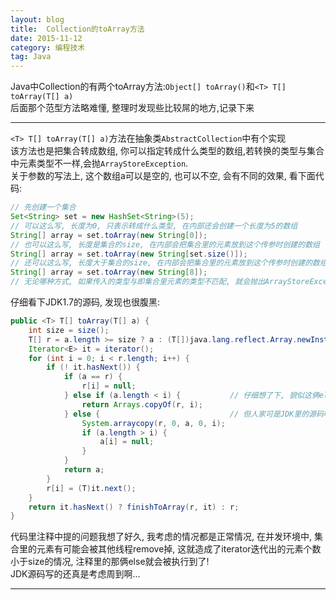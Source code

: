 ```yaml
---
layout: blog
title:  Collection的toArray方法
date: 2015-11-12
category: 编程技术
tag: Java
---
```

Java中Collection的有两个toArray方法:`Object[] toArray()`和`<T> T[] toArray(T[] a)`  
后面那个范型方法略难懂, 整理时发现些比较屌的地方,记录下来




*****

`<T> T[] toArray(T[] a)`方法在抽象类`AbstractCollection`中有个实现  
该方法也是把集合转成数组, 你可以指定转成什么类型的数组,若转换的类型与集合中元素类型不一样,会抛`ArrayStoreException`.  
关于参数的写法上, 这个数组a可以是空的, 也可以不空, 会有不同的效果, 看下面代码:

~~~java
// 先创建一个集合
Set<String> set = new HashSet<String>(5);
// 可以这么写, 长度为0, 只表示转成什么类型, 在内部还会创建一个长度为5的数组
String[] array = set.toArray(new String[0]);
// 也可以这么写, 长度是集合的size, 在内部会把集合里的元素放到这个传参时创建的数组
String[] array = set.toArray(new String[set.size()]);
// 还可以这么写, 长度大于集合的size, 在内部会把集合里的元素放到这个传参时创建的数组, 后面多出来的3(8-5)个位置填充null
String[] array = set.toArray(new String[8]);
// 无论哪种方式, 如果传入的类型与即集合里元素的类型不匹配, 就会抛出ArrayStoreException
~~~
仔细看下JDK1.7的源码, 发现也很腹黑:

~~~java
public <T> T[] toArray(T[] a) {
    int size = size();
    T[] r = a.length >= size ? a : (T[])java.lang.reflect.Array.newInstance(a.getClass().getComponentType(), size);
    Iterator<E> it = iterator();
    for (int i = 0; i < r.length; i++) {
        if (! it.hasNext()) {
            if (a == r) {
                r[i] = null;
            } else if (a.length < i) {           // 仔细想了下, 貌似这俩else分支根本不会被执行
                return Arrays.copyOf(r, i);
            } else {                             // 但人家可是JDK里的源码呀, 不可能出错吧!
                System.arraycopy(r, 0, a, 0, i);
                if (a.length > i) {
                    a[i] = null;
                }
            }
            return a;
        }
        r[i] = (T)it.next();
    }
    return it.hasNext() ? finishToArray(r, it) : r;
}
~~~
代码里注释中提的问题我想了好久, 我考虑的情况都是正常情况, 在并发环境中, 集合里的元素有可能会被其他线程remove掉,
这就造成了iterator迭代出的元素个数小于size的情况, 注释里的那俩else就会被执行到了!  
 JDK源码写的还真是考虑周到啊...

*****

